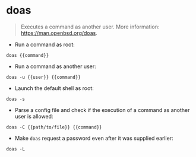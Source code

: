 # doas

> Executes a command as another user.
> More information: <https://man.openbsd.org/doas>.

- Run a command as root:

`doas {{command}}`

- Run a command as another user:

`doas -u {{user}} {{command}}`

- Launch the default shell as root:

`doas -s`

- Parse a config file and check if the execution of a command as another user is allowed:

`doas -C {{path/to/file}} {{command}}`

- Make `doas` request a password even after it was supplied earlier:

`doas -L`
